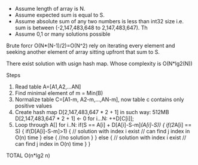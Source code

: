 - Assume length of array is N.
- Assume expected sum is equal to S.
- Assume absolute sum of any two numbers is less than int32 size i.e. sum is between (-2,147,483,648 to 2,147,483,647). Th
- Assume 0,1 or many solutions possible

Brute forcr O(N*(N-1)/2)=O(N^2) rely on iterating every element and seeking another element of array sitting upfront that sum to S.

There exist solution with usign hash map.
Whose complexity is O(N*lg2(N))

Steps

1. Read table A=[A1,A2,...AN] 
2. Find minimal element of m = Min(B)
3. Normalize table C=[A1-m, A2-m,...,AN-m], now table c contains only positive values
4. Create hash map D[2,147,483,647 * 2 + 1] in such way: 512MB
    D[2,147,483,647 * 2 + 1] <- 0
    for i...N:
       ++D[C[i]];
5. Loop through A[]
    for i..N:
        if(S == A[i] + D[A[i]-S-m]*(A[i]-S))
        {
            if(2*A[i] == S)
            {
                if(D[A[i]-S-m]>1)
                {
                    // solution with index i exist
                    // can find j index in O(n) time
                }
                else
                {
                    //no solution
                }
            }
            else
            {
                // solution with index i exist
                // can find j index in O(n) time
            }
        }

TOTAL O(n*lg2 n)